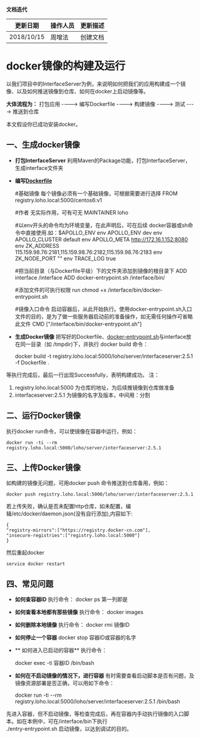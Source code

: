 **文档迭代**

|  更新日期 | 操作人员  | 更新描述  |
| ------------ | ------------ | ------------ |
|  2018/10/15 |周增法    | 创建文档  |

# docker镜像的构建及运行

以我们项目中的InterfaceServer为例，来说明如何把我们的应用构建成一个镜像、以及如何推送镜像到仓库、如何在docker上启动镜像等。

**大体流程为：**
      打包应用 ----> 编写Dockerfile ----> 构建镜像 ----> 测试 ----> 推送到仓库
	  
本文假设你已成功安装docker。

## 一、生成docker镜像
- **打包InterfaceServer**
利用Maven的Package功能，打包InterfaceServer，生成interface文件夹

-  **编写[Dockerfile](http://seafile.kodgames.net/lib/3b166c5a-420c-430e-bd42-731e598e9596/file/%E5%91%A8%E5%A2%9E%E6%B3%95/docker%E9%95%9C%E5%83%8F%E7%94%9F%E6%88%90%E5%8F%8Ak8s%E9%83%A8%E7%BD%B2/Script/Dockerfile "Dockerfile")**

		
	#基础镜像 每个镜像必须有一个基础镜像，可根据需要进行选择
	FROM registry.loho.local:5000/centos6:v1 
	
	#作者 无实际作用，可有可无
	MAINTAINER loho  
	
	#以env开头的命令均为环境变量，在此声明后，可在后续	docker容器或sh命令中直接使用.如：$APOLLO_ENV
	env APOLLO_ENV dev
	env APOLLO_CLUSTER	default
	env APOLLO_META http://172.16.1.152:8080
	env ZK_ADDRESS 	115.159.98.76:2181,115.159.98.76:2182,115.159.98.76:2183
	env ZK_NODE_PORT ""
	env TRACE_LOG true
	
	#把当前目录（与Dockerfile平级）下的文件夹添加到镜像的根目录下
	ADD interface /interface 
	ADD docker-entrypoint.sh /interface/bin/
	
	#添加文件的可执行权限
	run chmod +x /interface/bin/docker-entrypoint.sh 
	
	#镜像入口命令 启动容器后，从此开始执行。使用docker-entrypoint.sh入口文件的目的，是为了做一些服务器启动前的准备操作，如无需任何操作可省略此文件
	CMD ["/interface/bin/docker-entrypoint.sh"]

- **生成Docker镜像**
把写好的Dockerfile、[docker-entrypoint.sh](http://seafile.kodgames.net/lib/3b166c5a-420c-430e-bd42-731e598e9596/file/%E5%91%A8%E5%A2%9E%E6%B3%95/docker%E9%95%9C%E5%83%8F%E7%94%9F%E6%88%90%E5%8F%8Ak8s%E9%83%A8%E7%BD%B2/Script/docker-entrypoint.sh "docker-entrypoint.sh")与interface放在同一目录（如 /tmpdir)下，并执行 docker build 命令：

		
	docker build -t registry.loho.local:5000/loho/server/interfaceserver:2.5.1 -f Dockerfile .
	
等执行完成后，最后一行出现Successfully，表明构建成功。
注：
 1. registry.loho.local:5000 为仓库的地址，为后续推镜像到仓库做准备
 2. interfaceserver:2.5.1 为镜像的名字及版本，中间用：分割


## 二、运行Docker镜像
执行docker run命令，可以使镜像在容器中运行，例如：

	docker run -ti --rm registry.loho.local:5000/loho/server/interfaceserver:2.5.1

## 三、上传Docker镜像
如构建的镜像无问题，可用docker push 命令推送到仓库备用，例如：

	docker push registry.loho.local:5000/loho/server/interfaceserver:2.5.1

若上传失败，确认是否未配置http仓库，如未配置，编辑/etc/docker/daemon.json(没有自行添加),内容如下:
		
	{
 	"registry-mirrors":["https://registry.docker-cn.com"],
 	"insecure-registries":["registry.loho.local:5000"]
	}
然后重起docker

	service docker restart

## 四、常见问题
- **如何查容器ID**
执行命令：
docker ps
第一列即是

- **如何查看本地都有那些镜像**
执行命令：
docker images

- **如何删除本地镜像**
执行命令：
docker rmi 镜像ID

- **如何停止一个容器**
docker stop 容器ID或容器的名字

- ** 如何进入已启动的容器**
执行命令：

	docker exec -ti 容器ID /bin/bash

-  **如何在不启动镜像的情况下，进行容器**
有时需要查看启动脚本是否有问题，及镜像资源部署是否正确，可以用如下命令：

	docker run -ti --rm registry.loho.local:5000/loho/server/interfaceserver:2.5.1 /bin/bash
	
 先进入容器，但不启动镜像，等检查完成后，再在容器内手动执行镜像的入口脚本。如在本例中，可在/interface/bin下执行   
./entry-entrypoint.sh
启动镜像，以达到调试的目的。








